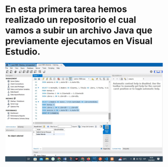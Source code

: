 # En esta primera tarea hemos realizado un repositorio el cual vamos a subir un archivo Java que previamente ejecutamos en Visual Estudio.

![](https://github.com/Leon-zam/Leon1989/blob/main/Base%20de%20Datos.jpeg)
